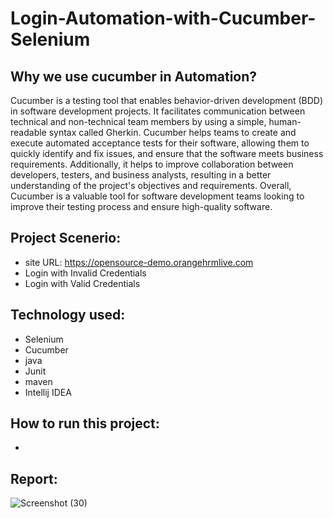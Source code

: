 # Login-Automation-with-Cucumber-Selenium

## Why we use cucumber in Automation?

Cucumber is a testing tool that enables behavior-driven development (BDD) in software development projects. It facilitates communication between technical and non-technical team members by using a simple, human-readable syntax called Gherkin. Cucumber helps teams to create and execute automated acceptance tests for their software, allowing them to quickly identify and fix issues, and ensure that the software meets business requirements. Additionally, it helps to improve collaboration between developers, testers, and business analysts, resulting in a better understanding of the project's objectives and requirements. Overall, Cucumber is a valuable tool for software development teams looking to improve their testing process and ensure high-quality software.

## Project Scenerio:
- site URL: https://opensource-demo.orangehrmlive.com
- Login with Invalid Credentials 
- Login with Valid Credentials

## Technology used:
- Selenium
- Cucumber
- java
- Junit
- maven
- Intellij IDEA

## How to run this project:
- 

## Report:
![Screenshot (30)](https://user-images.githubusercontent.com/123433625/223373652-c4b3e3dd-4bb8-4fb5-969a-4e24467e2100.png)
